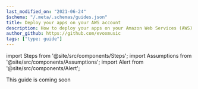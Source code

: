 ```yaml
---
last_modified_on: "2021-06-24"
$schema: "/.meta/.schemas/guides.json"
title: Deploy your apps on your AWS account
description: How to deploy your apps on your Amazon Web Services (AWS) account with Qovery
author_github: https://github.com/evoxmusic
tags: ["type: guide"]
---
```

import Steps from '@site/src/components/Steps';
import Assumptions from '@site/src/components/Assumptions';
import Alert from '@site/src/components/Alert';

<Alert type="warning">

This guide is coming soon

</Alert>



